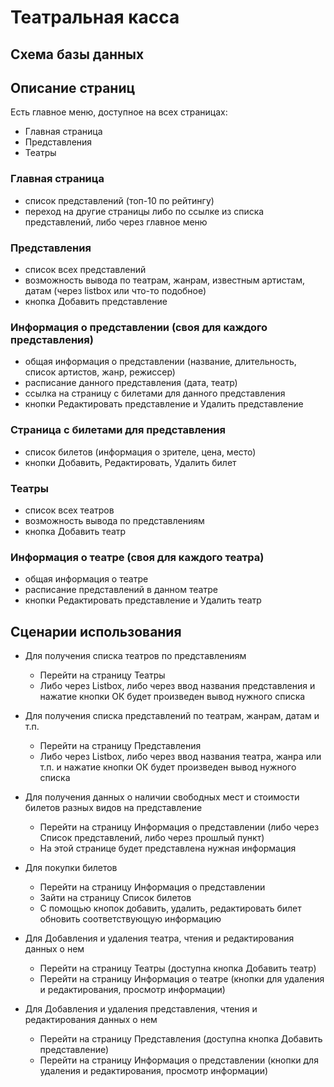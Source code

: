 # Театральная касса

## Схема базы данных

## Описание страниц

Есть главное меню, доступное на всех страницах:

* Главная страница
* Представления
* Театры

### Главная страница

* список представлений (топ-10 по рейтингу)
* переход на другие страницы либо по ссылке из списка представлений, либо через главное меню

### Представления

* список всех представлений
* возможность вывода по театрам, жанрам, известным артистам, датам (через listbox или что-то подобное)
* кнопка Добавить представление

### Информация о представлении (своя для каждого представления)

* общая информация о представлении (название, длительность, список артистов, жанр, режиссер)
* расписание данного представления (дата, театр)
* ссылка на страницу с билетами для данного представления
* кнопки Редактировать представление и Удалить представление

### Страница с билетами для представления

* список билетов (информация о зрителе, цена, место)
* кнопки Добавить, Редактировать, Удалить билет

### Театры

* список всех театров
* возможность вывода по представлениям
* кнопка Добавить театр

### Информация о театре (своя для каждого театра)

* общая информация о театре
* расписание представлений в данном театре
* кнопки Редактировать представление и Удалить театр

## Сценарии использования

* Для получения списка театров по представлениям
  * Перейти на страницу Театры
  * Либо через Listbox, либо через ввод названия представления и нажатие кнопки ОК будет произведен вывод нужного списка

* Для получения списка представлений по театрам, жанрам, датам и т.п.
  * Перейти на страницу Представления
  * Либо через Listbox, либо через ввод названия театра, жанра или т.п. и нажатие кнопки ОК будет произведен вывод нужного списка

* Для получения данных о наличии свободных мест и стоимости билетов разных видов на представление
  * Перейти на страницу Информация о представлении (либо через Список представлений, либо через прошлый пункт)
  * На этой странице будет представлена нужная информация

* Для покупки билетов
  * Перейти на страницу Информация о представлении
  * Зайти на страницу Список билетов
  * С помощью кнопок добавить, удалить, редактировать билет обновить соответствующую информацию

* Для Добавления и удаления театра, чтения и редактирования данных о нем
  * Перейти на страницу Театры (доступна кнопка Добавить театр)
  * Перейти на страницу Информация о театре (кнопки для удаления и редактирования, просмотр информации)

* Для Добавления и удаления представления, чтения и редактирования данных о нем
  * Перейти на страницу Представления (доступна кнопка Добавить представление)
  * Перейти на страницу Информация о представлении (кнопки для удаления и редактирования, просмотр информации)

